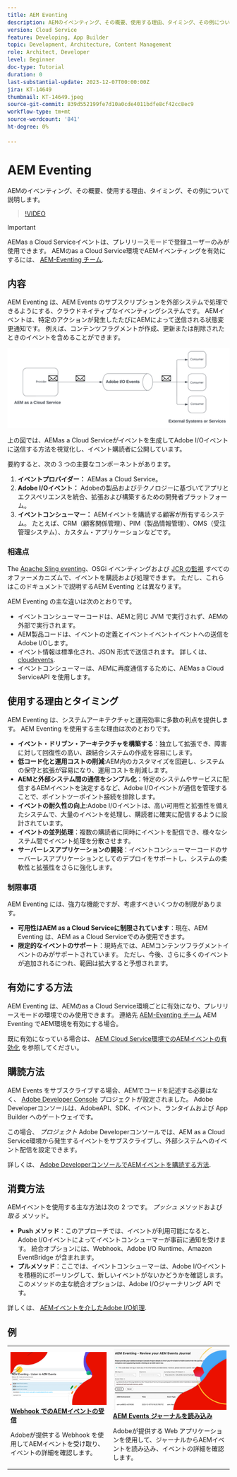 ```yaml
---
title: AEM Eventing
description: AEMのイベンティング、その概要、使用する理由、タイミング、その例について説明します。
version: Cloud Service
feature: Developing, App Builder
topic: Development, Architecture, Content Management
role: Architect, Developer
level: Beginner
doc-type: Tutorial
duration: 0
last-substantial-update: 2023-12-07T00:00:00Z
jira: KT-14649
thumbnail: KT-14649.jpeg
source-git-commit: 839d552199fe7d10a0cde4011bdfe8cf42cc8ec9
workflow-type: tm+mt
source-wordcount: '841'
ht-degree: 0%

---
```



# AEM Eventing

AEMのイベンティング、その概要、使用する理由、タイミング、その例について説明します。

>[!VIDEO](https://video.tv.adobe.com/v/3426686?quality=12&learn=on)

>[!IMPORTANT]
>
>AEMas a Cloud Serviceイベントは、プレリリースモードで登録ユーザーのみが使用できます。 AEMのas a Cloud Service環境でAEMイベンティングを有効にするには、 [AEM-Eventing チーム](mailto:grp-aem-events@adobe.com).

## 内容

AEM Eventing は、AEM Events のサブスクリプションを外部システムで処理できるようにする、クラウドネイティブなイベンティングシステムです。 AEMイベントは、特定のアクションが発生したたびにAEMによって送信される状態変更通知です。 例えば、コンテンツフラグメントが作成、更新または削除されたときのイベントを含めることができます。

![AEM Eventing](./assets/aem-eventing.png)

上の図では、AEMas a Cloud Serviceがイベントを生成してAdobe I/Oイベントに送信する方法を視覚化し、イベント購読者に公開しています。

要約すると、次の 3 つの主要なコンポーネントがあります。

1. **イベントプロバイダー：** AEMas a Cloud Service。
1. **Adobe I/Oイベント：** Adobeの製品およびテクノロジーに基づいてアプリとエクスペリエンスを統合、拡張および構築するための開発者プラットフォーム。
1. **イベントコンシューマー：** AEMイベントを購読する顧客が所有するシステム。 たとえば、CRM（顧客関係管理）、PIM（製品情報管理）、OMS（受注管理システム）、カスタム・アプリケーションなどです。

### 相違点

The [Apache Sling eventing](https://sling.apache.org/documentation/bundles/apache-sling-eventing-and-job-handling.html)、OSGi イベンティングおよび [JCR の監視](https://jackrabbit.apache.org/oak/docs/features/observation.html) すべてのオファーメカニズムで、イベントを購読および処理できます。 ただし、これらはこのドキュメントで説明するAEM Eventing とは異なります。

AEM Eventing の主な違いは次のとおりです。

- イベントコンシューマーコードは、AEMと同じ JVM で実行されず、AEMの外部で実行されます。
- AEM製品コードは、イベントの定義とイベントイベントイベントへの送信をAdobe I/Oします。
- イベント情報は標準化され、JSON 形式で送信されます。 詳しくは、 [cloudevents](https://cloudevents.io/).
- イベントコンシューマーは、AEMに再度通信するために、AEMas a Cloud ServiceAPI を使用します。


## 使用する理由とタイミング

AEM Eventing は、システムアーキテクチャと運用効率に多数の利点を提供します。 AEM Eventing を使用する主な理由は次のとおりです。

- **イベント・ドリブン・アーキテクチャを構築する**：独立して拡張でき、障害に対して回復性の高い、疎結合システムの作成を容易にします。
- **低コード化と運用コストの削減**:AEM内のカスタマイズを回避し、システムの保守と拡張が容易になり、運用コストを削減します。
- **AEMと外部システム間の通信をシンプル化**：特定のシステムやサービスに配信するAEMイベントを決定するなど、Adobe I/Oイベントが通信を管理することで、ポイントツーポイント接続を排除します。
- **イベントの耐久性の向上**:Adobe I/Oイベントは、高い可用性と拡張性を備えたシステムで、大量のイベントを処理し、購読者に確実に配信するように設計されています。
- **イベントの並列処理**：複数の購読者に同時にイベントを配信でき、様々なシステム間でイベント処理を分散させます。
- **サーバーレスアプリケーションの開発**：イベントコンシューマーコードのサーバーレスアプリケーションとしてのデプロイをサポートし、システムの柔軟性と拡張性をさらに強化します。

### 制限事項

AEM Eventing には、強力な機能ですが、考慮すべきいくつかの制限があります。

- **可用性はAEM as a Cloud Serviceに制限されています**：現在、AEM Eventing は、AEM as a Cloud Serviceでのみ使用できます。
- **限定的なイベントのサポート**：現時点では、AEMコンテンツフラグメントイベントのみがサポートされています。 ただし、今後、さらに多くのイベントが追加されるにつれ、範囲は拡大すると予想されます。

## 有効にする方法

AEM Eventing は、AEMのas a Cloud Service環境ごとに有効になり、プレリリースモードの環境でのみ使用できます。 連絡先 [AEM-Eventing チーム](mailto:grp-aem-events@adobe.com) AEM Eventing でAEM環境を有効にする場合。

既に有効になっている場合は、 [AEM Cloud Service環境でのAEMイベントの有効化](https://developer.adobe.com/experience-cloud/experience-manager-apis/guides/events/#enable-aem-events-on-your-aem-cloud-service-environment) を参照してください。

## 購読方法

AEM Events をサブスクライブする場合、AEMでコードを記述する必要はなく、 [Adobe Developer Console](https://developer.adobe.com/) プロジェクトが設定されました。 Adobe Developerコンソールは、AdobeAPI、SDK、イベント、ランタイムおよび App Builder へのゲートウェイです。

この場合、 _プロジェクト_ Adobe Developerコンソールでは、AEM as a Cloud Service環境から発生するイベントをサブスクライブし、外部システムへのイベント配信を設定できます。

詳しくは、 [Adobe DeveloperコンソールでAEMイベントを購読する方法](https://developer.adobe.com/experience-cloud/experience-manager-apis/guides/events/#how-to-subscribe-to-aem-events-in-the-adobe-developer-console).

## 消費方法

AEMイベントを使用する主な方法は次の 2 つです。 _プッシュ_ メソッドおよび _取る_ メソッド。

- **Push メソッド**：このアプローチでは、イベントが利用可能になると、Adobe I/Oイベントによってイベントコンシューマーが事前に通知を受けます。 統合オプションには、Webhook、Adobe I/O Runtime、Amazon EventBridge が含まれます。
- **プルメソッド**：ここでは、イベントコンシューマーは、Adobe I/Oイベントを積極的にポーリングして、新しいイベントがないかどうかを確認します。 このメソッドの主な統合オプションは、Adobe I/Oジャーナリング API です。

詳しくは、 [AEMイベントを介したAdobe I/O処理](https://developer.adobe.com/experience-cloud/experience-manager-apis/guides/events/#aem-events-processing-via-adobe-io).

## 例

<table>
  <tr>
    <td>
        <a  href="./examples/webhook.md"><img alt="Webhook でのAEMイベントの受信" src="./assets/examples/webhook/Eventing-webhook.png"/></a>
        <div><strong><a href="./examples/webhook.md">Webhook でのAEMイベントの受信</a></strong></div>
        <p>
          Adobeが提供する Webhook を使用してAEMイベントを受け取り、イベントの詳細を確認します。
        </p>
      </td>
      <td>
        <a  href="./examples/journaling.md"><img alt="AEM Events ジャーナルを読み込み" src="./assets/examples/journaling/eventing-journal.png"/></a>
        <div><strong><a href="./examples/journaling.md">AEM Events ジャーナルを読み込み</a></strong></div>
        <p>
          Adobeが提供する Web アプリケーションを使用して、ジャーナルからAEMイベントを読み込み、イベントの詳細を確認します。
        </p>
      </td>
    </tr>
</table>
